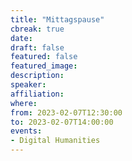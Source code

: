 ```yaml
---
title: "Mittagspause"
cbreak: true
date:
draft: false
featured: false
featured_image:
description:
speaker:
affiliation:
where:
from: 2023-02-07T12:30:00
to: 2023-02-07T14:00:00
events:
- Digital Humanities
---
```

